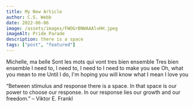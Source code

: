 ```yaml
---
title: My New Article
author: C.S. Webb
date: 2022-06-06
image: /assets/images/FWOGrBNWAAAlvHH.jpeg
imageAlt: Pride Parade
description: there is a space
tags: ["post", "featured"]
---
```


Michelle, ma belle
Sont les mots qui vont tres bien ensemble
Tres bien ensemble
I need to, I need to, I need to
I need to make you see
Oh, what you mean to me
Until I do, I'm hoping you will know what I mean
I love you

“Between stimulus and response there is a space. In that space is our power to choose our response. In our response lies our growth and our freedom.” – Viktor E. Frankl
